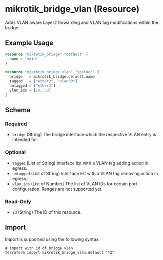 # mikrotik_bridge_vlan (Resource)
Adds VLAN aware Layer2 forwarding and VLAN tag modifications within the bridge.

## Example Usage
```terraform
resource "mikrotik_bridge" "default" {
  name = "main"
}

resource "mikrotik_bridge_vlan" "testacc" {
  bridge   = mikrotik_bridge.default.name
  tagged   = ["ether2", "vlan30"]
  untagged = ["ether3"]
  vlan_ids = [10, 30]
}
```

<!-- schema generated by tfplugindocs -->
## Schema

### Required

- `bridge` (String) The bridge interface which the respective VLAN entry is intended for.

### Optional

- `tagged` (List of String) Interface list with a VLAN tag adding action in egress.
- `untagged` (List of String) Interface list with a VLAN tag removing action in egress.
- `vlan_ids` (List of Number) The list of VLAN IDs for certain port configuration. Ranges are not supported yet.

### Read-Only

- `id` (String) The ID of this resource.

## Import
Import is supported using the following syntax:
```shell
# import with id of bridge vlan
terraform import mikrotik_bridge_vlan.default "*2"
```
